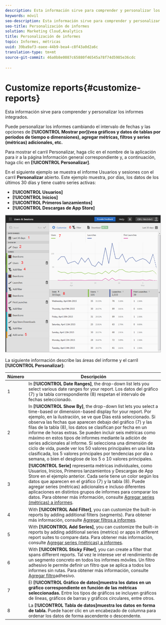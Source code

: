 ```yaml
---
description: Esta información sirve para comprender y personalizar los informes integrados.
keywords: móvil
seo-description: Esta información sirve para comprender y personalizar los informes integrados.
seo-title: Personalización de informes
solution: Marketing Cloud,Analytics
title: Personalización de informes
topic: Informes, métricas
uuid: 39ba9af3-eaee-44b9-bea4-c8f43a0d2a6c
translation-type: tm+mt
source-git-commit: 46a0b8e0087c65880f46545a78f74d5985e36cdc

---
```



# Customize reports{#customize-reports}

Esta información sirve para comprender y personalizar los informes integrados.

Puede personalizar los informes cambiando el intervalo de fechas y las opciones de **[!UICONTROL Mostrar por](vea gráficos y datos de tablas por períodos de tiempo o dimensiones), agregar métricas, filtros y series (métricas) adicionales, etc.**

Para mostrar el carril Personalizar, haga clic en el nombre de la aplicación para ir a la página Información general correspondiente y, a continuación, haga clic en **[!UICONTROL Personalizar]**.

En el siguiente ejemplo se muestra el informe Usuarios y sesiones con el carril **Personalizar** abierto. Este ejemplo muestra, por días, los datos de los últimos 30 días y tiene cuatro series activas:

* **[!UICONTROL Usuarios]**
* **[!UICONTROL Inicios]**
* **[!UICONTROL Primeros lanzamientos]**
* **[!UICONTROL Descargas de App Store]**

![](assets/reports.png)

La siguiente información describe las áreas del informe y el carril **[!UICONTROL Personalizar]:**

| Número | Descripción |
|--- |--- |
| 1 | In **[!UICONTROL Date Ranges]**, the drop-down list lets you select various date ranges for your report. Los datos del gráfico (7) y la tabla correspondiente (8) respetan el intervalo de fechas seleccionado. |
| 2 | In **[!UICONTROL Show By]**, the drop-down list lets you select a time-based or dimension-based display for your report.  Por ejemplo, en la ilustración, se ve que Días está seleccionado. Si observa las fechas que aparecen debajo del gráfico (7) y las filas de la tabla (8), los datos se clasifican por fecha en un informe de horas extras. Se pueden incluir seis métricas como máximo en estos tipos de informes mediante la adición de series adicionales al informe.  Si selecciona una dimensión de ciclo de vida, puede ver los 50 valores principales en una lista clasificada, los 5 valores principales por tendencias por día o semana, o bien el desglose de los 5 o 10 valores principales. |
| 3 | **[!UICONTROL Serie]** representa métricas individuales, como Usuarios, Inicios, Primeros lanzamientos y Descargas de App Store en el ejemplo anterior. Cada serie tiene un color según los datos que aparecen en el gráfico (7) y la tabla (8).  Puede agregar series (métricas) adicionales e incluso diferentes aplicaciones en distintos grupos de informes para comparar los datos.  Para obtener más información, consulte [Agregar series (métricas) a informes](/help/using/usage/reports-customize/t-reports-series.md). |
| 4 | With **[!UICONTROL Add Filter]**, you can customize the built-in reports by adding additional filters (segments).  Para obtener más información, consulte [Agregar filtros a informes](/help/using/usage/reports-customize/t-reports-customize.md). |
| 5 | With **[!UICONTROL Add Series]**, you can customize the built-in reports by adding additional series (metrics) or apps in different report suites to compare data.  Para obtener más información, consulte [Agregar series (métricas) a informes](/help/using/usage/reports-customize/t-reports-series.md). |
| 6 | With **[!UICONTROL Sticky Filter]**, you can create a filter that spans different reports. Tal vez le interese ver el rendimiento de un segmento concreto en todos los informes móviles. Un filtro adhesivo le permite definir un filtro que se aplica a todos los informes sin rutas.  Para obtener más información, consulte [Agregar filtro](/help/using/usage/reports-customize/t-sticky-filter.md)adhesivo. |
| 7 | El **[!UICONTROL Gráfico de datos]muestra los datos en un gráfico correspondiente en función de las métricas seleccionadas.** Entre los tipos de gráficos se incluyen gráficos de líneas, gráficos de barras y gráficos circulares, entre otros. |
| 8 | La **[!UICONTROL Tabla de datos]muestra los datos en forma de tabla.** Puede hacer clic en un encabezado de columna para ordenar los datos de forma ascendente o descendente. |

